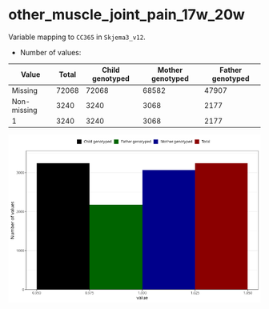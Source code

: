# other_muscle_joint_pain_17w_20w
Variable mapping to `CC365` in `Skjema3_v12`.
- Number of values:

| Value | Total | Child genotyped | Mother genotyped | Father genotyped |
| ----- | ----- | --------------- | ---------------- | ---------------- |
| Missing | 72068 | 72068 | 68582 | 47907 |
| Non-missing | 3240 | 3240 | 3068 | 2177 |
| 1 | 3240 | 3240 | 3068 | 2177 |



![](other_muscle_joint_pain_17w_20w_n.png)



